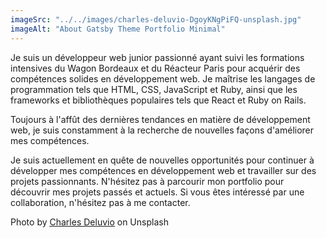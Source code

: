 ```yaml
---
imageSrc: "../../images/charles-deluvio-DgoyKNgPiFQ-unsplash.jpg"
imageAlt: "About Gatsby Theme Portfolio Minimal"
---
```


Je suis un développeur web junior passionné ayant suivi les formations intensives du Wagon Bordeaux et du Réacteur Paris pour acquérir des compétences solides en développement web. Je maîtrise les langages de programmation tels que HTML, CSS, JavaScript et Ruby, ainsi que les frameworks et bibliothèques populaires tels que React et Ruby on Rails.

Toujours à l'affût des dernières tendances en matière de développement web, je suis constamment à la recherche de nouvelles façons d'améliorer mes compétences.

Je suis actuellement en quête de nouvelles opportunités pour continuer à développer mes compétences en développement web et travailler sur des projets passionnants. N'hésitez pas à parcourir mon portfolio pour découvrir mes projets passés et actuels. Si vous êtes intéressé par une collaboration, n'hésitez pas à me contacter.


Photo by <a href="https://unsplash.com/@charlesdeluvio?utm_source=unsplash&utm_medium=referral&utm_content=creditCopyText" target="_blank" rel="nofollow noopener noreferrer" aria-label="External Link"><u>Charles Deluvio</u></a> on Unsplash
